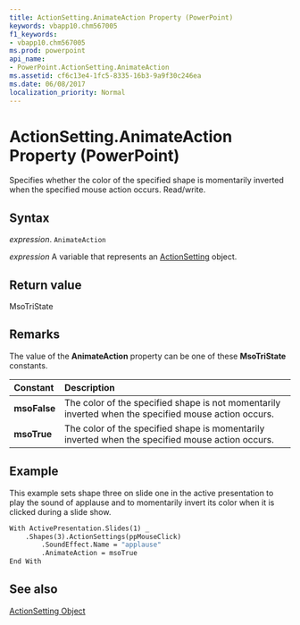 ```yaml
---
title: ActionSetting.AnimateAction Property (PowerPoint)
keywords: vbapp10.chm567005
f1_keywords:
- vbapp10.chm567005
ms.prod: powerpoint
api_name:
- PowerPoint.ActionSetting.AnimateAction
ms.assetid: cf6c13e4-1fc5-8335-16b3-9a9f30c246ea
ms.date: 06/08/2017
localization_priority: Normal
---
```



# ActionSetting.AnimateAction Property (PowerPoint)

Specifies whether the color of the specified shape is momentarily inverted when the specified mouse action occurs. Read/write.


## Syntax

 _expression_. `AnimateAction`

_expression_ A variable that represents an [ActionSetting](./PowerPoint.ActionSetting.md) object.


## Return value

MsoTriState


## Remarks

The value of the  **AnimateAction** property can be one of these **MsoTriState** constants.



|Constant|Description|
|:-----|:-----|
|**msoFalse**|The color of the specified shape is not momentarily inverted when the specified mouse action occurs.|
|**msoTrue**| The color of the specified shape is momentarily inverted when the specified mouse action occurs.|

## Example

This example sets shape three on slide one in the active presentation to play the sound of applause and to momentarily invert its color when it is clicked during a slide show.


```vb
With ActivePresentation.Slides(1) _
    .Shapes(3).ActionSettings(ppMouseClick)
        .SoundEffect.Name = "applause"
        .AnimateAction = msoTrue
End With
```


## See also


[ActionSetting Object](PowerPoint.ActionSetting.md)

